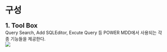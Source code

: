 # 구성

<b style="font-size: 20px"> 1. Tool Box </b> <br/>
Query Search, Add SQLEditor, Excute Query 등 POWER MDD에서 사용되는 각종 기능들을 제공한다. <br/>
<img src="../../.vuepress\public\documentation\query-designer\query_develop_tool_Configuration\ToolBox\ToolBox.png" style="position: relative;"> <br/>
